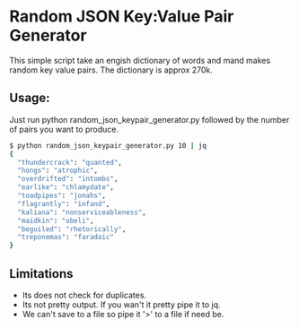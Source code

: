 # Random JSON Key:Value Pair Generator

This simple script take an engish dictionary of words and mand makes random key value pairs.  The dictionary is approx 270k.  

## Usage:

Just run python random_json_keypair_generator.py followed by the number of pairs you want to produce.


```sh
$ python random_json_keypair_generator.py 10 | jq                  
{
  "thundercrack": "quanted",
  "hongs": "atrophic",
  "overdrifted": "intombs",
  "earlike": "chlamydate",
  "toadpipes": "jonahs",
  "flagrantly": "infand",
  "kaliana": "nonserviceableness",
  "maidkin": "obeli",
  "beguiled": "rhetorically",
  "treponemas": "faradaic"
}
```

## Limitations

* Its does not check for duplicates.
* Its not pretty output. If you wan't it pretty pipe it to jq.
* We can't save to a file so pipe it '>' to a file if need be.